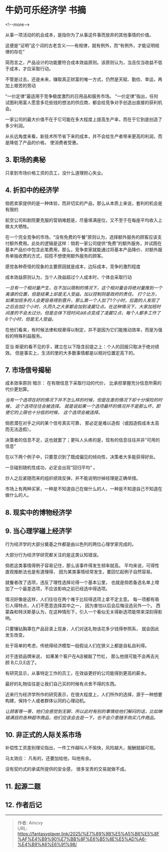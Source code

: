 # 牛奶可乐经济学   书摘


&lt;!--more--&gt;

从事一项活动的机会成本，是指你为了从事这件事而放弃的其他事情的价值。

这便是“证明”这个词的古老含义——有规律，就有例外，而“有例外，才能证明规律的存在”

简而言之，产品设计的功能要符合成本效益原则。该原则认为，当且仅当收益不低于成本，才应采取行动。

不管是过去，还是未来，赚取真正财富的唯一方式，仍然是天赋、勤俭、幸运，再加上艰苦的劳动

“一价定律”最适用于竞争极度激烈的日用品和服务市场。
“一价定律”指出，任何试图利用富人愿意多花些钱的想法的供应商，都会给竞争对手创造出直接的获利机会。

一家公司的最大价值不在于它可能在多大程度上提高生产率，而在于它到底创造了多少利润。

从长远角度来看，新技术所节省下来的成本，并不会给生产者带来更高的利润，而是降低了产品的价格， 使消费者受惠。

## 3. 职场的奥秘

只拿到市场价格工资的员工，没什么道理担心失业。

## 4. 折扣中的经济学

倘若卖家提供的是一种体验，而非切实的产品，那么从本质上来说，套利的机会是有限的

航空公司和剧院要克服的营销难题是，尽量填满座位，又不至于在每座平均收入上做太大牺牲。

在一个完全竞争的市场，“没有免费的午餐”原则认为，选择额外服务的顾客应该支付额外费用。此处的逻辑是这样：倘若一家公司提供“免费”的额外服务，并试图在基本产品价中包含此笔费用，那么，竞争卖家就能通过将基本产品降价、对额外服务单独收费的方式，招揽不想使用额外服务的顾客。

感觉各种奇怪的现象的主要原因就是成本，边际成本，竞争的激烈程度

成本效益原则认为，当个人效益超过个人成本时，个体会采取行动

*一旦有一个相对量产生，在不加以限制的情况下，这个相对量会将绝对量推到一个离谱的位置，但是结果上却是无人受益。加以控制则是政府的责任。 打个比方，如果加班多的人会更容易得到晋升，那么第一个人加了1个小时，后面的人发现了之后会加2个小时，久而久之大家都会加到凌晨12点。在这种情况下，大家加班时间差的不会太过分。但是总体下班时间从6点变成了凌晨12点，每个人都多工作了6个小时，但是无人受益。*

在他们看来，有时候法律和规章得以制定，并不是因为它们能推动效率，而是为强权的特殊利益服务。 

亚当·斯密的看不见的手，建立在以下隐含前提之上：个人的回报只取决于绝对绩效。 但是事实上，生活的里的大多数事情都是以相对位置定高下的。

## 7. 市场信号揭秘

成本效率原则 暗示： 在有限信息下采取行动的代价， 比承担掌握充分信息所需的代价更划算。 

*当有一个选项在好的情况下并不怎么样的时候，但是在差的情况下却十分保险的时候， 这个选项往往会被选择。  就是说如果一个选项最坏的情况并不是那么坏，即使它的上限也十分低的时候， 这个选项会被选择。*

倘若潜在对手之间的某个信号真实可靠， 那必定是难以造假（或因造假成本太高而无法造假）。 

决策者的信息不足，这也就罢了；更叫人头疼的是，现有的信息往往并非“可用的信息”

在以下两个例子中，只要意识到了既成偏见的倾向性，决策者大多能获得好处。 

一旦碰到随机性成功，必定会出现“回归平均” 。 

炒人之后紧随而来的组织绩效反弹，并不能说明炒掉经理是正确举措。

市场上有两种买家，一种是不知道自己在做什么的人，一种是不知道自己不知道在做什么的人。 

## 8. 现实中的博物经济学

## 9. 当心理学碰上经济学 

行为经济学的大部分奠基之作都是由以色列的两位心理学家完成的。   

大部分行为经济学研究都关注的是这类认知错误。

倘若这类事情得例子容易记住，那么该事件得发生频率就高。 平均来说，可得性直观推断法也是有道理得， 因为某类事情经常发生，要回忆起例子自然容易。 

就餐者改了选项，违反了理性选择论得一个基本公里， 也就是倘若备选名单上增加了一个最差选项，不应该影响之前已经选中得选项。 

情况好像是这样，人们往往在两个难于比较得选项上拿不定主意。 每一项都有吸引人得特点，人们不愿意选择其中之一， 因为害怕以后会后悔没选另外一个。 西蒙森和特沃斯基认为，在这种情形下，引入一个看似无关得新选项能带来深刻得影响。 

只要镶钻胸罩在产品目录上现身，人们对送礼物该花多少钱得参照系， 就会因此发生改变。 

处于简单的考虑，传统得经济模型一般假设人们在狭义上都是自私自利得。 

对于连锁品牌来说， 如果某个客户在A店被敲了竹杠， 那么他很可能不会再去光顾 B,C,D,E店了。

有研究显示，从事特定工作的员工，在效益更好的公司能得到更高的薪水。 

最好的礼物往往是让我们自己买的时候有点舍不得的东西。 

近来行为经济学所作的研究表示，在很大程度上，人们所作的选择，源于一种想要构建，保持个人或者群体认同的心理动机。 

*让顾客等一等，他们会感觉到无聊，所以此时有别的事情给他们解闷的话，比如琳琅满目的各种超市商品，他们应该会去逛一下，也不会介意随手购买几件商品。*

## 10. 非正式的人际关系市场 

补偿性工资差别理论指出，一件工作越叫人不愉快，风险越大，报酬就越可观。 

马太效应：  凡有的，还要加给他，叫他有余。 

没有契约式的承诺所提供的安全感， 很多宝贵的交易就做不成。 

## 11. 起源二题


## 12. 作者后记




---

> 作者: Aincvy  
> URL: https://fantasyplayer.link/2025/%E7%89%9B%E5%A5%B6%E5%8F%AF%E4%B9%90%E7%BB%8F%E6%B5%8E%E5%AD%A6-%E4%B9%A6%E6%91%98/  


